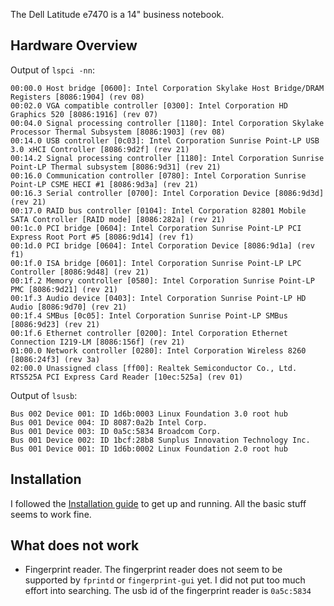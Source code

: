 The Dell Latitude e7470 is a 14" business notebook.

## Hardware Overview

Output of `lspci -nn`:

```
00:00.0 Host bridge [0600]: Intel Corporation Skylake Host Bridge/DRAM Registers [8086:1904] (rev 08)
00:02.0 VGA compatible controller [0300]: Intel Corporation HD Graphics 520 [8086:1916] (rev 07)
00:04.0 Signal processing controller [1180]: Intel Corporation Skylake Processor Thermal Subsystem [8086:1903] (rev 08)
00:14.0 USB controller [0c03]: Intel Corporation Sunrise Point-LP USB 3.0 xHCI Controller [8086:9d2f] (rev 21)
00:14.2 Signal processing controller [1180]: Intel Corporation Sunrise Point-LP Thermal subsystem [8086:9d31] (rev 21)
00:16.0 Communication controller [0780]: Intel Corporation Sunrise Point-LP CSME HECI #1 [8086:9d3a] (rev 21)
00:16.3 Serial controller [0700]: Intel Corporation Device [8086:9d3d] (rev 21)
00:17.0 RAID bus controller [0104]: Intel Corporation 82801 Mobile SATA Controller [RAID mode] [8086:282a] (rev 21)
00:1c.0 PCI bridge [0604]: Intel Corporation Sunrise Point-LP PCI Express Root Port #5 [8086:9d14] (rev f1)
00:1d.0 PCI bridge [0604]: Intel Corporation Device [8086:9d1a] (rev f1)
00:1f.0 ISA bridge [0601]: Intel Corporation Sunrise Point-LP LPC Controller [8086:9d48] (rev 21)
00:1f.2 Memory controller [0580]: Intel Corporation Sunrise Point-LP PMC [8086:9d21] (rev 21)
00:1f.3 Audio device [0403]: Intel Corporation Sunrise Point-LP HD Audio [8086:9d70] (rev 21)
00:1f.4 SMBus [0c05]: Intel Corporation Sunrise Point-LP SMBus [8086:9d23] (rev 21)
00:1f.6 Ethernet controller [0200]: Intel Corporation Ethernet Connection I219-LM [8086:156f] (rev 21)
01:00.0 Network controller [0280]: Intel Corporation Wireless 8260 [8086:24f3] (rev 3a)
02:00.0 Unassigned class [ff00]: Realtek Semiconductor Co., Ltd. RTS525A PCI Express Card Reader [10ec:525a] (rev 01)

```

Output of `lsusb`:

```
Bus 002 Device 001: ID 1d6b:0003 Linux Foundation 3.0 root hub
Bus 001 Device 004: ID 8087:0a2b Intel Corp. 
Bus 001 Device 003: ID 0a5c:5834 Broadcom Corp. 
Bus 001 Device 002: ID 1bcf:28b8 Sunplus Innovation Technology Inc. 
Bus 001 Device 001: ID 1d6b:0002 Linux Foundation 2.0 root hub

```

## Installation

I followed the [Installation guide](/index.php/Installation_guide "Installation guide") to get up and running. All the basic stuff seems to work fine.

## What does not work

*   Fingerprint reader. The fingerprint reader does not seem to be supported by `fprintd` or `fingerprint-gui` yet. I did not put too much effort into searching. The usb id of the fingerprint reader is `0a5c:5834`